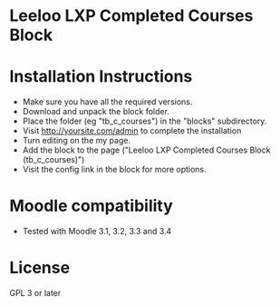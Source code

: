 # Leeloo LXP Completed Courses Block

Installation Instructions
=========================

* Make sure you have all the required versions.
* Download and unpack the block folder.
* Place the folder (eg "tb_c_courses") in the "blocks" subdirectory.
* Visit http://yoursite.com/admin to complete the installation
* Turn editing on the my page.
* Add the block to the page ("Leeloo LXP Completed Courses Block (tb_c_courses)")
* Visit the config link in the block for more options.

Moodle compatibility
=====================
* Tested with Moodle 3.1, 3.2, 3.3 and 3.4

License
=====================

GPL 3 or later